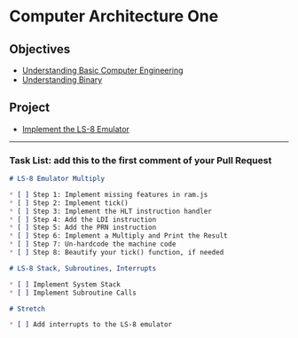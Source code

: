 # Computer Architecture One

## Objectives

* [Understanding Basic Computer Engineering](objectives/basic-comp-eng)
* [Understanding Binary](objectives/binary)

## Project

* [Implement the LS-8 Emulator](project/ls8)

---

### Task List: add this to the first comment of your Pull Request

```markdown
# LS-8 Emulator Multiply

* [ ] Step 1: Implement missing features in ram.js
* [ ] Step 2: Implement tick()
* [ ] Step 3: Implement the HLT instruction handler
* [ ] Step 4: Add the LDI instruction
* [ ] Step 5: Add the PRN instruction
* [ ] Step 6: Implement a Multiply and Print the Result
* [ ] Step 7: Un-hardcode the machine code
* [ ] Step 8: Beautify your tick() function, if needed

# LS-8 Stack, Subroutines, Interrupts

* [ ] Implement System Stack
* [ ] Implement Subroutine Calls

# Stretch

* [ ] Add interrupts to the LS-8 emulator
```
